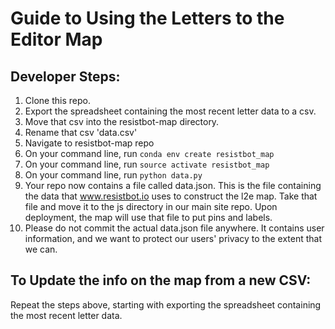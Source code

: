 # Guide to Using the Letters to the Editor Map

## Developer Steps:

1. Clone this repo.
1. Export the spreadsheet containing the most recent letter data to a csv.
1. Move that csv into the resistbot-map directory.
1. Rename that csv 'data.csv'
1. Navigate to resistbot-map repo
1. On your command line, run ```conda env create resistbot_map```
1. On your command line, run ```source activate resistbot_map```
1. On your command line, run ```python data.py```
1. Your repo now contains a file called data.json. This is the file containing the data that www.resistbot.io uses to construct the l2e map. Take that file and move it to the js directory in our main site repo. Upon deployment, the map will use that file to put pins and labels.
1. Please do not commit the actual data.json file anywhere. It contains user information, and we want to protect our users' privacy to the extent that we can. 

## To Update the info on the map from a new CSV:

Repeat the steps above, starting with exporting the spreadsheet containing the most recent letter data.
